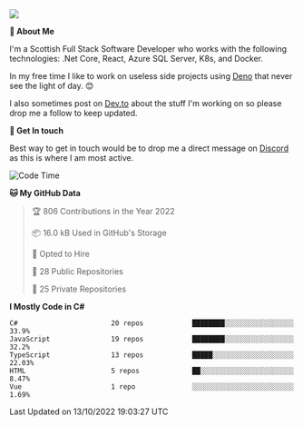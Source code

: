 <img src="https://github.com/jasonhughes94/jasonhughes94/blob/main/header.png?raw=true">

**:tangerine: About Me**

I'm a Scottish Full Stack Software Developer who works with the following technologies: .Net Core, React, Azure SQL Server, K8s, and Docker.

In my free time I like to work on useless side projects using [Deno](https://deno.land/) that never see the light of day. 😊

I also sometimes post on [Dev.to](https://dev.to/jasonhughes94) about the stuff I'm working on so please drop me a follow to keep updated.

**:speech_balloon: Get In touch**

Best way to get in touch would be to drop me a direct message on [Discord](https://discordapp.com/users/206498666976903169) as this is where I am most active.

<!--START_SECTION:waka-->
![Code Time](http://img.shields.io/badge/Code%20Time-1%2C020%20hrs%2059%20mins-blue)

**🐱 My GitHub Data** 

> 🏆 806 Contributions in the Year 2022
 > 
> 📦 16.0 kB Used in GitHub's Storage 
 > 
> 💼 Opted to Hire
 > 
> 📜 28 Public Repositories 
 > 
> 🔑 25 Private Repositories  
 > 
**I Mostly Code in C#** 

```text
C#                       20 repos            ████████░░░░░░░░░░░░░░░░░   33.9% 
JavaScript               19 repos            ████████░░░░░░░░░░░░░░░░░   32.2% 
TypeScript               13 repos            █████░░░░░░░░░░░░░░░░░░░░   22.03% 
HTML                     5 repos             ██░░░░░░░░░░░░░░░░░░░░░░░   8.47% 
Vue                      1 repo              ░░░░░░░░░░░░░░░░░░░░░░░░░   1.69%

```



 Last Updated on 13/10/2022 19:03:27 UTC
<!--END_SECTION:waka-->
